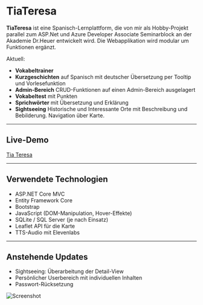 # TiaTeresa

**TiaTeresa** ist eine Spanisch-Lernplattform, die von mir als Hobby-Projekt parallel zum ASP.Net und Azure Developer Associate Seminarblock an der Akademie Dr.Heuer entwickelt wird. Die Webapplikation wird modular um Funktionen ergänzt. 

Aktuell:
-  **Vokabeltrainer** 
-  **Kurzgeschichten** auf Spanisch mit deutscher Übersetzung per Tooltip und Vorlesefunktion
-  **Admin-Bereich** CRUD-Funktionen auf einen Admin-Bereich ausgelagert
-  **Vokabeltest** mit Punkten
-  **Sprichwörter** mit Übersetzung und Erklärung
-  **Sightseeing** Historische und Interessante Orte mit Beschreibung und Bebilderung. Navigation über Karte.


---
## Live-Demo  
[Tia Teresa](https://tiateresa.azurewebsites.net/)

---

## Verwendete Technologien

- ASP.NET Core MVC
- Entity Framework Core
- Bootstrap
- JavaScript (DOM-Manipulation, Hover-Effekte)
- SQLite / SQL Server (je nach Einsatz)
- Leaflet API für die Karte
- TTS-Audio mit Elevenlabs

---

## Anstehende Updates

- Sightseeing: Überarbeitung der Detail-View 
- Persönlicher Userbereich mit individuellen Inhalten
- Passwort-Rücksetzung


![Screenshot](tiascreenshot.png)
